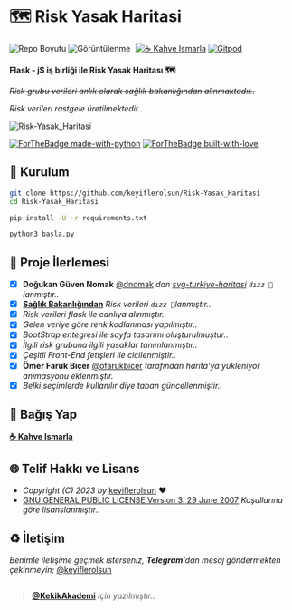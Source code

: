 # 🗺️ Risk Yasak Haritasi

![Repo Boyutu](https://img.shields.io/github/repo-size/keyiflerolsun/Risk-Yasak_Haritasi?logo=git&logoColor=white)
![Görüntülenme](https://hits.seeyoufarm.com/api/count/incr/badge.svg?url=https://github.com/keyiflerolsun/Risk-Yasak_Haritasi&title=Görüntülenme)
<a href="https://KekikAkademi.org/Kahve" target="_blank"><img src="https://img.shields.io/badge/☕️-Kahve Ismarla-ffdd00" title="☕️ Kahve Ismarla" style="padding-left:5px;"></a>
[![Gitpod](https://img.shields.io/badge/Gitpod\'da-Çalıştır-blue?logo=gitpod)](https://gitpod.io/#https://github.com/keyiflerolsun/Risk-Yasak_Haritasi)

**Flask - jS iş birliği ile Risk Yasak Haritası 🗺**

~~*Risk grubu verileri anlık olarak sağlık bakanlığından alınmaktadır..*~~

*Risk verileri rastgele üretilmektedir..*

![Risk-Yasak_Haritasi](https://i.imgur.com/qkZrT1P.png)

[![ForTheBadge made-with-python](https://ForTheBadge.com/images/badges/made-with-python.svg)](https://www.python.org/)
[![ForTheBadge built-with-love](https://ForTheBadge.com/images/badges/built-with-love.svg)](https://GitHub.com/keyiflerolsun/)

## 🚀 Kurulum

```bash
git clone https://github.com/keyiflerolsun/Risk-Yasak_Haritasi
cd Risk-Yasak_Haritasi

pip install -U -r requirements.txt

python3 basla.py
```

## 📝 Proje İlerlemesi

- [x] **Doğukan Güven Nomak** [@dnomak](https://github.com/dnomak)*'dan [svg-turkiye-haritasi](https://github.com/dnomak/svg-turkiye-haritasi) `dızz 🐍`lanmıştır..*
- [x] **[Sağlık Bakanlığından](https://covid19.saglik.gov.tr/)** *Risk verileri `dızz 🐍`lanmıştır..*
- [x] *Risk verileri flask ile canlıya alınmıştır..*
- [x] *Gelen veriye göre renk kodlanması yapılmıştır..*
- [x] *BootStrap entegresi ile sayfa tasarımı oluşturulmuştur..*
- [x] *İlgili risk grubuna ilgili yasaklar tanımlanmıştır..*
- [x] *Çeşitli Front-End fetişleri ile cicilenmiştir..*
- [x] **Ömer Faruk Biçer** [@ofarukbicer](https://github.com/ofarukbicer) *tarafından harita'ya yükleniyor animasyonu eklenmiştir.*
- [x] *Belki seçimlerde kullanılır diye taban güncellenmiştir..*

## 💸 Bağış Yap

**[☕️ Kahve Ismarla](https://KekikAkademi.org/Kahve)**

## 🌐 Telif Hakkı ve Lisans

* *Copyright (C) 2023 by* [keyiflerolsun](https://github.com/keyiflerolsun) ❤️️
* [GNU GENERAL PUBLIC LICENSE Version 3, 29 June 2007](https://github.com/keyiflerolsun/Risk-Yasak_Haritasi/blob/master/LICENSE) *Koşullarına göre lisanslanmıştır..*

## ♻️ İletişim

*Benimle iletişime geçmek isterseniz, **Telegram**'dan mesaj göndermekten çekinmeyin;* [@keyiflerolsun](https://t.me/KekikKahve)

##

> **[@KekikAkademi](https://t.me/KekikAkademi)** *için yazılmıştır..*
